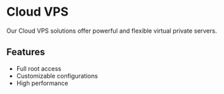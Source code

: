 # Cloud VPS

Our Cloud VPS solutions offer powerful and flexible virtual private servers.

## Features

- Full root access
- Customizable configurations
- High performance
